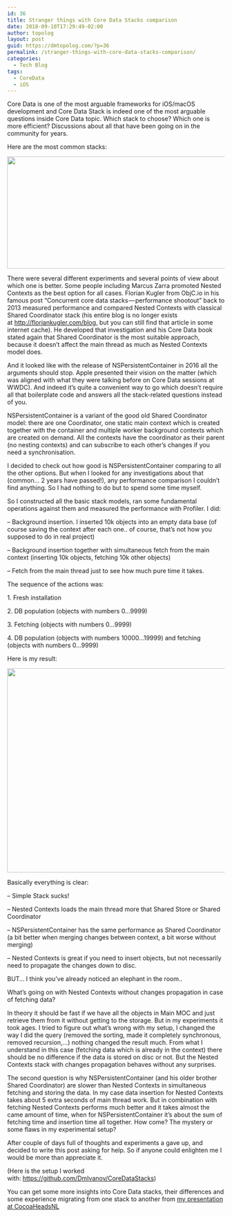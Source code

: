 ```yaml
---
id: 36
title: Stranger things with Core Data Stacks comparison
date: 2018-09-10T17:29:49-02:00
author: topolog
layout: post
guid: https://dmtopolog.com/?p=36
permalink: /stranger-things-with-core-data-stacks-comparison/
categories:
  - Tech Blog
tags:
  - CoreData
  - iOS
---
```

<p id="424f" class="graf graf--p graf-after--figure">
  Core Data is one of the most arguable frameworks for iOS/macOS development and Core Data Stack is indeed one of the most arguable questions inside Core Data topic. Which stack to choose? Which one is more efficient? Discussions about all that have been going on in the community for years.
</p>

<p id="143c" class="graf graf--p graf-after--p">
  Here are the most common stacks:
</p>

<img class="alignnone wp-image-37" src="https://i1.wp.com/dmtopolog.com/wp-content/uploads/2018/10/Stacks-all-together.png?resize=688%2C259&#038;ssl=1" alt="" width="688" height="259" srcset="https://i1.wp.com/dmtopolog.com/wp-content/uploads/2018/10/Stacks-all-together.png?resize=300%2C113&ssl=1 300w, https://i1.wp.com/dmtopolog.com/wp-content/uploads/2018/10/Stacks-all-together.png?resize=768%2C288&ssl=1 768w, https://i1.wp.com/dmtopolog.com/wp-content/uploads/2018/10/Stacks-all-together.png?resize=1024%2C384&ssl=1 1024w, https://i1.wp.com/dmtopolog.com/wp-content/uploads/2018/10/Stacks-all-together.png?w=1600&ssl=1 1600w, https://i1.wp.com/dmtopolog.com/wp-content/uploads/2018/10/Stacks-all-together.png?w=1376&ssl=1 1376w" sizes="(max-width: 688px) 100vw, 688px" data-recalc-dims="1" /> 

<p id="bc85" class="graf graf--p graf-after--figure">
  There were several different experiments and several points of view about which one is better. Some people including Marcus Zarra promoted Nested Contexts as the best option for all cases. Florian Kugler from ObjC.io in his famous post “Concurrent core data stacks — performance shootout” back to 2013 measured performance and compared Nested Contexts with classical Shared Coordinator stack (his entire blog is no longer exists at <a class="markup--anchor markup--p-anchor" href="http://floriankugler.com/blog," target="_blank" rel="noopener nofollow" data-href="http://floriankugler.com/blog,">http://floriankugler.com/blog,</a> but you can still find that article in some internet cache). He developed that investigation and his Core Data book stated again that Shared Coordinator is the most suitable approach, because it doesn’t affect the main thread as much as Nested Contexts model does.
</p>

<p id="57bc" class="graf graf--p graf-after--p">
  And it looked like with the release of NSPersistentContainer in 2016 all the arguments should stop. Apple presented their vision on the matter (which was aligned with what they were talking before on Core Data sessions at WWDC). And indeed it’s quite a convenient way to go which doesn’t require all that boilerplate code and answers all the stack-related questions instead of you.
</p>

<p id="b720" class="graf graf--p graf-after--p">
  NSPersistentContainer is a variant of the good old Shared Coordinator model: there are one Coordinator, one static main context which is created together with the container and multiple worker background contexts which are created on demand. All the contexts have the coordinator as their parent (no nesting contexts) and can subscribe to each other’s changes if you need a synchronisation.
</p>

<p id="b61d" class="graf graf--p graf-after--p">
  I decided to check out how good is NSPersistentContainer comparing to all the other options. But when I looked for any investigations about that (common… 2 years have passed!), any performance comparison I couldn’t find anything. So I had nothing to do but to spend some time myself.
</p>

<p id="a328" class="graf graf--p graf-after--p">
  So I constructed all the basic stack models, ran some fundamental operations against them and measured the performance with Profiler. I did:
</p>

<p id="e93c" class="graf graf--p graf-after--p">
  &#8211; Background insertion. I inserted 10k objects into an empty data base (of course saving the context after each one.. of course, that’s not how you supposed to do in real project)
</p>

<p id="0db9" class="graf graf--p graf-after--p">
  &#8211; Background insertion together with simultaneous fetch from the main context (inserting 10k objects, fetching 10k other objects)
</p>

<p id="a71f" class="graf graf--p graf-after--p">
  &#8211; Fetch from the main thread just to see how much pure time it takes.
</p>

<p id="2ada" class="graf graf--p graf-after--p">
  The sequence of the actions was:
</p>

<p id="9fe5" class="graf graf--p graf-after--p">
  1. Fresh installation
</p>

<p id="6efa" class="graf graf--p graf-after--p">
  2. DB population (objects with numbers 0…9999)
</p>

<p id="a070" class="graf graf--p graf-after--p">
  3. Fetching (objects with numbers 0…9999)
</p>

<p id="4230" class="graf graf--p graf-after--p">
  4. DB population (objects with numbers 10000…19999) and fetching (objects with numbers 0…9999)
</p>

<p id="75f1" class="graf graf--p graf-after--p">
  Here is my result:
</p>

<img class="alignnone wp-image-39" src="https://i0.wp.com/dmtopolog.com/wp-content/uploads/2018/10/Stacks-Performance-Table-2.png?resize=688%2C472&#038;ssl=1" alt="" width="688" height="472" srcset="https://i0.wp.com/dmtopolog.com/wp-content/uploads/2018/10/Stacks-Performance-Table-2.png?resize=300%2C206&ssl=1 300w, https://i0.wp.com/dmtopolog.com/wp-content/uploads/2018/10/Stacks-Performance-Table-2.png?resize=768%2C528&ssl=1 768w, https://i0.wp.com/dmtopolog.com/wp-content/uploads/2018/10/Stacks-Performance-Table-2.png?resize=1024%2C703&ssl=1 1024w, https://i0.wp.com/dmtopolog.com/wp-content/uploads/2018/10/Stacks-Performance-Table-2.png?w=1450&ssl=1 1450w, https://i0.wp.com/dmtopolog.com/wp-content/uploads/2018/10/Stacks-Performance-Table-2.png?w=1376&ssl=1 1376w" sizes="(max-width: 688px) 100vw, 688px" data-recalc-dims="1" /> 

<p id="b17a" class="graf graf--p graf-after--figure">
  Basically everything is clear:
</p>

<p id="e039" class="graf graf--p graf-after--p">
  &#8211; Simple Stack sucks!
</p>

<p id="e997" class="graf graf--p graf-after--p">
  &#8211; Nested Contexts loads the main thread more that Shared Store or Shared Coordinator
</p>

<p id="20c7" class="graf graf--p graf-after--p">
  &#8211; NSPersistentContainer has the same performance as Shared Coordinator (a bit better when merging changes between context, a bit worse without merging)
</p>

<p id="7534" class="graf graf--p graf-after--p">
  &#8211; Nested Contexts is great if you need to insert objects, but not necessarily need to propagate the changes down to disc.
</p>

<p id="da76" class="graf graf--p graf-after--p">
  BUT… I think you’ve already noticed an elephant in the room..
</p>

<p id="7fa2" class="graf graf--p graf-after--p">
  What’s going on with Nested Contexts without changes propagation in case of fetching data?
</p>

<p id="c6c9" class="graf graf--p graf-after--p">
  In theory it should be fast if we have all the objects in Main MOC and just retrieve them from it without getting to the storage. But in my experiments it took ages. I tried to figure out what’s wrong with my setup, I changed the way I did the query (removed the sorting, made it completely synchronous, removed recursion,…) nothing changed the result much. From what I understand in this case (fetching data which is already in the context) there should be no difference if the data is stored on disc or not. But the Nested Contexts stack with changes propagation behaves without any surprises.
</p>

<p id="bcc7" class="graf graf--p graf-after--p">
  The second question is why NSPersistentContainer (and his older brother Shared Coordinator) are slower than Nested Contexts in simultaneous fetching and storing the data. In my case data insertion for Nested Contexts takes about 5 extra seconds of main thread work. But in combination with fetching Nested Contexts performs much better and it takes almost the came amount of time, when for NSPersistentContainer it’s about the sum of fetching time and insertion time all together. How come? The mystery or some flaws in my experimental setup?
</p>

<p id="7ac7" class="graf graf--p graf-after--p">
  After couple of days full of thoughts and experiments a gave up, and decided to write this post asking for help. So if anyone could enlighten me I would be more than appreciate it.
</p>

<p id="60c2" class="graf graf--p graf-after--p">
  (Here is the setup I worked with: <a class="markup--anchor markup--p-anchor" href="https://github.com/DmIvanov/CoreDataStacks" target="_blank" rel="nofollow noopener" data-href="https://github.com/DmIvanov/CoreDataStacks">https://github.com/DmIvanov/CoreDataStacks</a>)
</p>

<p id="9d41" class="graf graf--p graf-after--p graf--trailing">
  You can get some more insights into Core Data stacks, their differences and some experience migrating from one stack to another from <a href="https://youtu.be/BF9DD8XXxaI">my presentation at CocoaHeadsNL</a>
</p>